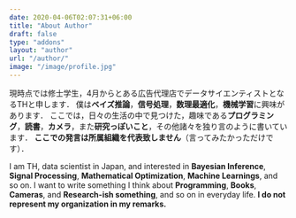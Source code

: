 ```yaml
---
date: 2020-04-06T02:07:31+06:00
title: "About Author"
draft: false
type: "addons"
layout: "author"
url: "/author/"
image: "/image/profile.jpg"
---
```


現時点では修士学生，4月からとある広告代理店でデータサイエンティストとなるTHと申します．
僕は**ベイズ推論**，**信号処理**，**数理最適化**，**機械学習**に興味があります．
ここでは，日々の生活の中で見つけた，趣味である**プログラミング**，**読書**，**カメラ**，また**研究っぽいこと**，その他諸々を独り言のように書いています．
**ここでの発言は所属組織を代表致しません**（言ってみたかっただけです）．

I am TH, data scientist in Japan, and interested in **Bayesian Inference**, **Signal Processing**, **Mathematical Optimization**, **Machine Learnings**, and so on.
I want to write something I think about **Programming**, **Books**, **Cameras**, and **Research-ish something**, and so on in everyday life.
**I do not represent my organization in my remarks.**
